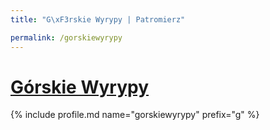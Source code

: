 ```yaml
---
title: "G\xF3rskie Wyrypy | Patromierz"

permalink: /gorskiewyrypy
---
```


# [Górskie Wyrypy](https://patronite.pl/gorskiewyrypy)

{% include profile.md name="gorskiewyrypy" prefix="g" %}
